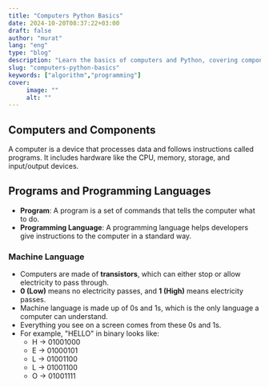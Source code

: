 ```yaml
---
title: "Computers Python Basics"
date: 2024-10-20T08:37:22+03:00
draft: false
author: "murat"
lang: "eng"
type: "blog"
description: "Learn the basics of computers and Python, covering components, programs, programming languages, and how machine language uses binary code (0s and 1s) to process information."
slug: "computers-python-basics"
keywords: ["algorithm","programming"]
cover:
     image: ""
     alt: ""
---
```



## Computers and Components 
A computer is a device that processes data and follows instructions called programs. It includes hardware like the CPU, memory, storage, and input/output devices.

## Programs and Programming Languages 
- **Program**: A program is a set of commands that tells the computer what to do.
- **Programming Language**: A programming language helps developers give instructions to the computer in a standard way.

### Machine Language
- Computers are made of **transistors**, which can either stop or allow electricity to pass through.
- **0 (Low)** means no electricity passes, and **1 (High)** means electricity passes.
- Machine language is made up of 0s and 1s, which is the only language a computer can understand.
- Everything you see on a screen comes from these 0s and 1s.
- For example, "HELLO" in binary looks like:
    - H → 01001000
    - E → 01000101
    - L → 01001100
    - L → 01001100
    - O → 01001111
